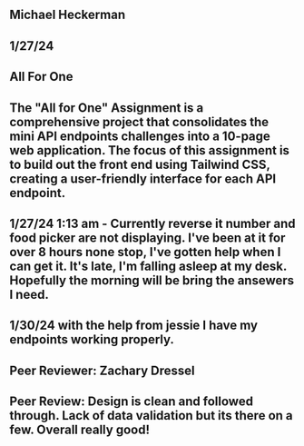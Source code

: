 ## Michael Heckerman
## 1/27/24
## All For One
## The "All for One" Assignment is a comprehensive project that consolidates the mini API endpoints challenges into a 10-page web application. The focus of this assignment is to build out the front end using Tailwind CSS, creating a user-friendly interface for each API endpoint.

## 1/27/24 1:13 am - Currently reverse it number and food picker are not displaying. I've been at it for over 8 hours none stop, I've gotten help when I can get it. It's late, I'm falling asleep at my desk. Hopefully the morning will be bring the ansewers I need.

## 1/30/24 with the help from jessie I have my endpoints working properly.

## Peer Reviewer: Zachary Dressel
## Peer Review: Design is clean and followed through. Lack of data validation but its there on a few. Overall really good!
